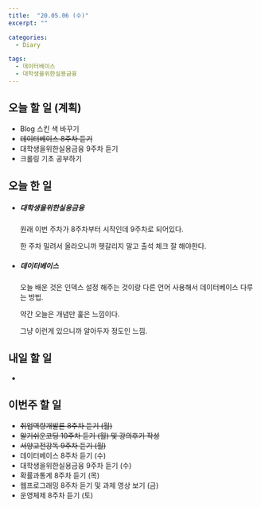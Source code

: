 ```yaml
---
title:  "20.05.06 (수)"
excerpt: ""

categories:
  - Diary

tags:
  - 데이터베이스
  - 대학생을위한실용금융
---
```


## 오늘 할 일 (계획)

- Blog 스킨 색 바꾸기
- ~~데이터베이스 8주차 듣기~~
- 대학생을위한실용금융 9주차 듣기
- 크롤링 기초 공부하기


## 오늘 한 일

- ##### 대학생을위한실용금융

  원래 이번 주차가 8주차부터 시작인데 9주차로 되어있다.

  한 주차 밀려서 올라오니까 헷갈리지 말고 출석 체크 잘 해야한다.

- ##### 데이터베이스

  오늘 배운 것은 인덱스 설정 해주는 것이랑 다른 언어 사용해서 데이터베이스 다루는 방법.

  약간 오늘은 개념만 훑은 느낌이다.

  그냥 이런게 있으니까 알아두자 정도인 느낌.

## 내일 할 일

- 


## 이번주 할 일

- ~~취업역량개발론 8주차 듣기 (월)~~
- ~~알기쉬운코딩 10주차 듣기 (월) 및 강의후기 작성~~
- ~~서양고전강독 9주차 듣기 (월)~~
- 데이터베이스 8주차 듣기 (수)
- 대학생을위한실용금융 9주차 듣기 (수)
- 확률과통계 8주차 듣기 (목)
- 웹프로그래밍 8주차 듣기 및 과제 영상 보기 (금)
- 운영체제 8주차 듣기 (토)